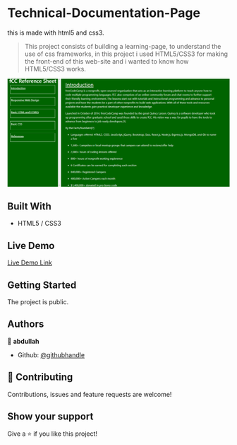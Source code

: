 # Technical-Documentation-Page
this is made with html5 and css3.
> This project consists of building a learning-page, to understand the use of css frameworks, in this project i used HTML5/CSS3 for making the front-end of this web-site and i wanted to know how HTML5/CSS3 works.

![Alt text](https://github.com/abdullah-FullStackDev/Technical-Documentation-Page/blob/main/ss%20(5).png)

## Built With

- HTML5 / CSS3

## Live Demo

[Live Demo Link](https://abdullah-fullstackdev.github.io/Technical-Documentation-Page/)

## Getting Started

The project is public.

## Authors

👤 **abdullah**

- Github: [@githubhandle](https://github.com/abdullah-FullStackDev)


## 🤝 Contributing

Contributions, issues and feature requests are welcome!

## Show your support

Give a ⭐️ if you like this project!

